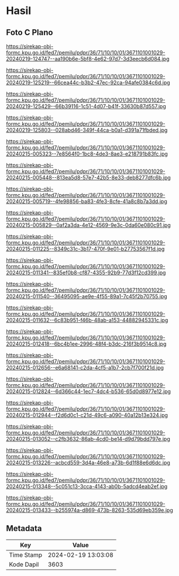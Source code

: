 # Hasil

## Foto C Plano

https://sirekap-obj-formc.kpu.go.id/fed7/pemilu/pdpr/36/71/10/10/01/3671101001029-20240219-124747--aa190b6e-5bf8-4e62-97d7-3d3eecb6d084.jpg

https://sirekap-obj-formc.kpu.go.id/fed7/pemilu/pdpr/36/71/10/10/01/3671101001029-20240219-125219--66cea44c-b3b2-47ec-92ca-94afe0384c6d.jpg

https://sirekap-obj-formc.kpu.go.id/fed7/pemilu/pdpr/36/71/10/10/01/3671101001029-20240219-125429--66b39116-1c51-4d07-b41f-33630b87d557.jpg

https://sirekap-obj-formc.kpu.go.id/fed7/pemilu/pdpr/36/71/10/10/01/3671101001029-20240219-125803--028abd46-349f-44ca-b0a1-d391a71fbded.jpg

https://sirekap-obj-formc.kpu.go.id/fed7/pemilu/pdpr/36/71/10/10/01/3671101001029-20240215-005323--7e8564f0-1bc8-4de3-8ae3-e218791b83fc.jpg

https://sirekap-obj-formc.kpu.go.id/fed7/pemilu/pdpr/36/71/10/10/01/3671101001029-20240215-005448--813ea5d8-57e7-42b5-8e33-deb8277dfc6b.jpg

https://sirekap-obj-formc.kpu.go.id/fed7/pemilu/pdpr/36/71/10/10/01/3671101001029-20240215-005719--4fe98856-ba83-4fe3-8cfe-41a8c8b7a3dd.jpg

https://sirekap-obj-formc.kpu.go.id/fed7/pemilu/pdpr/36/71/10/10/01/3671101001029-20240215-005829--0af2a3da-4e12-4569-9e3c-0da60e080c91.jpg

https://sirekap-obj-formc.kpu.go.id/fed7/pemilu/pdpr/36/71/10/10/01/3671101001029-20240215-011225--8349c31c-3b17-470f-9e01-b27753567f1d.jpg

https://sirekap-obj-formc.kpu.go.id/fed7/pemilu/pdpr/36/71/10/10/01/3671101001029-20240215-011341--835ef0b8-cf87-4355-92b9-77d3f12cd399.jpg

https://sirekap-obj-formc.kpu.go.id/fed7/pemilu/pdpr/36/71/10/10/01/3671101001029-20240215-011540--36495095-ae9e-4f55-89a1-7c45f2b70755.jpg

https://sirekap-obj-formc.kpu.go.id/fed7/pemilu/pdpr/36/71/10/10/01/3671101001029-20240215-011632--6c83b951-f46b-48ab-a153-44882945331c.jpg

https://sirekap-obj-formc.kpu.go.id/fed7/pemilu/pdpr/36/71/10/10/01/3671101001029-20240215-012418--6bc4b1ee-2996-48f4-b3dc-216f3b9514c8.jpg

https://sirekap-obj-formc.kpu.go.id/fed7/pemilu/pdpr/36/71/10/10/01/3671101001029-20240215-012656--e6a68141-c2da-4cf5-a1b7-2cb7f700f21d.jpg

https://sirekap-obj-formc.kpu.go.id/fed7/pemilu/pdpr/36/71/10/10/01/3671101001029-20240215-012824--6d366c44-1ec7-4dc4-b536-65d0d8977e12.jpg

https://sirekap-obj-formc.kpu.go.id/fed7/pemilu/pdpr/36/71/10/10/01/3671101001029-20240215-012944--f2d6d0c1-c21d-49c6-a090-40a12b13e324.jpg

https://sirekap-obj-formc.kpu.go.id/fed7/pemilu/pdpr/36/71/10/10/01/3671101001029-20240215-013052--c2fb3632-86ab-4cd0-be14-d9d79bdd797e.jpg

https://sirekap-obj-formc.kpu.go.id/fed7/pemilu/pdpr/36/71/10/10/01/3671101001029-20240215-013226--acbcd559-3d4a-46e8-a73b-6d1f88e6d6dc.jpg

https://sirekap-obj-formc.kpu.go.id/fed7/pemilu/pdpr/36/71/10/10/01/3671101001029-20240215-013348--5c051c13-3cca-4143-ab0b-5adcd4eab2ef.jpg

https://sirekap-obj-formc.kpu.go.id/fed7/pemilu/pdpr/36/71/10/10/01/3671101001029-20240215-013433--b255974a-d869-473b-8263-535d69eb359e.jpg


## Metadata

| Key        | Value               |
| ---------- | ------------------- |
| Time Stamp | 2024-02-19 13:03:08 |
| Kode Dapil | 3603                |



